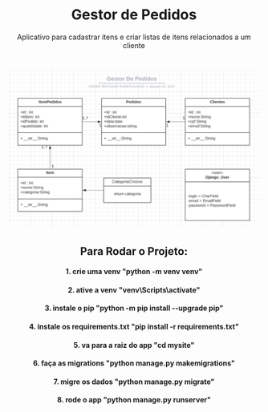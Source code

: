 <h1 align="center">Gestor de Pedidos</h1>
<p></p>
<p></p>
<p></p>
<p align="center">Aplicativo para cadastrar itens e criar listas de itens relacionados a um cliente</p>
<p></p>
<p></p>
<p></p>
<h1 align="center">
  <img alt="Diagrama" title="#Diagrama" src="./staticfiles/diagrama.png" />
</h1>
<p></p>
<p></p>
<p></p>
<h2 align="center">Para Rodar o Projeto:</h2>
<p></p>
<p></p>
<p></p>
<h4 align="center">1. crie uma venv "python -m venv venv"</h4>
<h4 align="center">2. ative a venv "venv\Scripts\activate"</h4>
<h4 align="center">3. instale o pip "python -m pip install --upgrade pip"</h4>
<h4 align="center">4. instale os requirements.txt "pip install -r requirements.txt"</h4>
<h4 align="center">5. va para a raiz do app "cd mysite"</h4>
<h4 align="center">6. faça as migrations "python manage.py makemigrations"</h4>
<h4 align="center">7. migre os dados "python manage.py migrate"</h4>
<h4 align="center">8. rode o app "python manage.py runserver"</h4>
